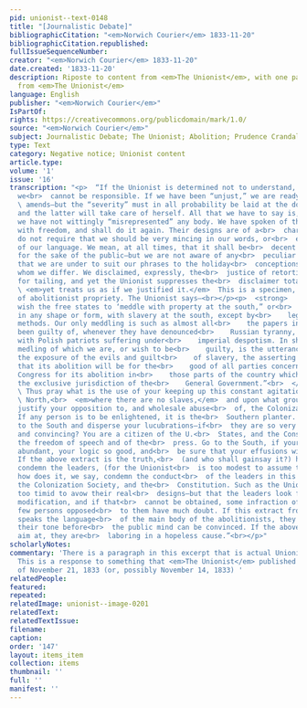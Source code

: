 ```yaml
---
pid: unionist--text-0148
title: "[Journalistic Debate]"
bibliographicCitation: "<em>Norwich Courier</em> 1833-11-20"
bibliographicCitation.republished: 
fullIssueSequenceNumber: 
creator: "<em>Norwich Courier</em> 1833-11-20"
date.created: '1833-11-20'
description: Riposte to content from <em>The Unionist</em>, with one paragraph directly
  from <em>The Unionist</em>
language: English
publisher: "<em>Norwich Courier</em>"
IsPartOf: 
rights: https://creativecommons.org/publicdomain/mark/1.0/
source: "<em>Norwich Courier</em>"
subject: Journalistic Debate; The Unionist; Abolition; Prudence Crandall
type: Text
category: Negative notice; Unionist content
article.type: 
volume: '1'
issue: '16'
transcription: "<p>  “If the Unionist is determined not to understand, but to misconceive,
  we<br>  cannot be responsible. If we have been “unjust,” we are ready to make<br>
  \ amends—but the “severity” must in all probability be laid at the door of<br>  truth,
  and the latter will take care of herself. All that we have to say is,<br>  that
  we have not wittingly “misrepresented” any body. We have spoken of the<br>  abolitionists
  with freedom, and shall do it again. Their designs are of a<br>  character that
  do not require that we should be very mincing in our words, or<br>  exceeding choice
  of our language. We mean, at all times, that it shall be<br>  decent and respectful,
  for the sake of the public—but we are not aware of any<br>  peculiar obligation
  that we are under to suit our phrases to the holiday<br>  conceptions of those from
  whom we differ. We disclaimed, expressly, the<br>  justice of retorting railing
  for tailing, and yet the Unionist suppresses the<br>  disclaimer totally, and<br>
  \ <em>yet treats us as if we justified it.</em>  This is a specimen, we presume,
  of abolitionist propriety. The Unionist says—<br></p><p>  <strong>    “We do not
  wish the free states to ‘meddle with property at the south,” or<br>    to interfere
  in any shape or form, with slavery at the south, except by<br>    legal and constitutional
  methods. Our only meddling is such as almost all<br>    the papers in the land have
  been guilty of, whenever they have denounced<br>    Russian tyranny, or sympathized
  with Polish patriots suffering under<br>    imperial despotism. In short the only
  medling of which we are, or wish to be<br>    guilty, is the utterance of the truth,
  the exposure of the evils and guilt<br>    of slavery, the asserting and proving
  that its abolition will be for the<br>    good of all parties concerned, the petitioning
  Congress for its abolition in<br>    those parts of the country which are under
  the exclusive jurisdiction of the<br>    General Government.”<br>  </strong></p><p>
  \ Thus pray what is the use of your keeping up this constant agitation at the<br>
  \ North,<br>  <em>where there are no slaves,</em>  and upon what grounds do you
  justify your opposition to, and wholesale abuse<br>  of, the Colonization Society.
  If any person is to be enlightened, it is the<br>  Southern planter. Why not go
  to the South and disperse your lucubrations—if<br>  they are so very cogent, wise,
  and convincing? You are a citizen of the U.<br>  States, and the Constitution guaranties
  the freedom of speech and of the<br>  press. Go to the South, if your zeal is so
  abundant, your logic so good, and<br>  be sure that your effusions will be read.
  If the above extract is the truth,<br>  (and who shall gainsay it?) how does it
  condemn the leaders, (for the Unionist<br>  is too modest to assume that title,)
  how does it, we say, condemn the conduct<br>  of the leaders in this “crusade” against
  the Colonization Society, and the<br>  Constitution. Such as the Unionist may be
  too timid to avow their real<br>  designs—but that the leaders look forward to some
  modification, and if that<br>  cannot be obtained, some infraction of the Constitution,
  few persons opposed<br>  to them have much doubt. If this extract from the Unionist
  speaks the language<br>  of the main body of the abolitionists, they must moderate
  their tone before<br>  the public mind can be convinced. If the above is all they
  aim at, they are<br>  laboring in a hopeless cause.”<br></p>"
scholarlyNotes: 
commentary: 'There is a paragraph in this excerpt that is actual Unionist content.
  This is a response to something that <em>The Unionist</em> published in the issue
  of November 21, 1833 (or, possibly November 14, 1833) '
relatedPeople: 
featured: 
repeated: 
relatedImage: unionist--image-0201
relatedText: 
relatedTextIssue: 
filename: 
caption: 
order: '147'
layout: items_item
collection: items
thumbnail: ''
full: ''
manifest: ''
---
```

